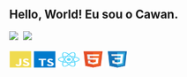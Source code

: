 ## Hello, World! Eu sou o Cawan.

<div>
  <span>
    <img height="150em" src="https://github-readme-stats.vercel.app/api?username=CawanRamos&show_icons=true&theme=dark" >
 </span>
<span>
  <img width="1px" >
</span>
<span>
<img height="150em" src="https://github-readme-stats.vercel.app/api/top-langs/?username=CawanRamos&hide_progress=true&theme=dark" >
 </span>
</div>

<div style="display: inline_block" style="  text-align: center;"><br>
  <img align="center" alt="Js" height="30" width="40" src="https://raw.githubusercontent.com/devicons/devicon/master/icons/javascript/javascript-plain.svg">
  <img align="center" alt="Ts" height="30" width="40" src="https://raw.githubusercontent.com/devicons/devicon/master/icons/typescript/typescript-plain.svg">
  <img align="center" alt="React" height="30" width="40" src="https://raw.githubusercontent.com/devicons/devicon/master/icons/react/react-original.svg">
  <img align="center" alt="HTML" height="30" width="40" src="https://raw.githubusercontent.com/devicons/devicon/master/icons/html5/html5-original.svg">
  <img align="center" alt="CSS" height="30" width="40" src="https://raw.githubusercontent.com/devicons/devicon/master/icons/css3/css3-original.svg">
</div>






